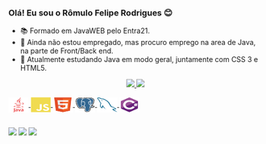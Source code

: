 ### Olá! Eu sou o Rômulo Felipe Rodrigues 😊

- 📚 Formado em JavaWEB pelo Entra21.
- 🔭 Ainda não estou empregado, mas procuro emprego na area de Java, na parte de Front/Back end.
- 🌱 Atualmente estudando Java em modo geral, juntamente com CSS 3 e HTML5.

<div align="center">
  <a href="https://github.com/lipe-romulo">
  <img height="180em" src="https://github-readme-stats.vercel.app/api?username=lipe-romulo&show_icons=true&theme=dark&include_all_commits=true&count_private=true"/>
  <img height="180em" src="https://github-readme-stats.vercel.app/api/top-langs/?username=lipe-romulo&layout=compact&langs_count=7&theme=dark"/>
</div>
<div style="display: inline_block"><br>
  <img align="center" alt="Romulo-Ja" height="30" width="40" src="https://raw.githubusercontent.com/devicons/devicon/master/icons/java/java-plain-wordmark.svg">
  <img align="center" alt="Romulo-Js" height="30" width="40" src="https://raw.githubusercontent.com/devicons/devicon/master/icons/javascript/javascript-plain.svg">
  <img align="center" alt="Romulo-HTML" height="30" width="40" src="https://raw.githubusercontent.com/devicons/devicon/master/icons/html5/html5-original.svg">
  <img align="center" alt="Romulo-postgesql" height="30" width="40" src="https://raw.githubusercontent.com/devicons/devicon/master/icons/postgresql/postgresql-original.svg">
  <img align="center" alt="Romulo-mysql" height="30" width="40" src="https://raw.githubusercontent.com/devicons/devicon/master/icons/mysql/mysql-plain.svg">
  <img align="center" alt="Romulo-Csharp" height="30" width="40" src="https://raw.githubusercontent.com/devicons/devicon/master/icons/csharp/csharp-original.svg">
  
  ##
  
<div> 
  <a href="https://instagram.com/romulo.op" target="_blank"><img src="https://img.shields.io/badge/-Instagram-%23E4405F?style=for-the-badge&logo=instagram&logoColor=white" target="_blank"></a>
  <a href = "mailto:romulofeliperodrigues10@gmail.com"><img src="https://img.shields.io/badge/-Gmail-%23333?style=for-the-badge&logo=gmail&logoColor=white" target="_blank"></a>
  <a href="https://www.linkedin.com/in/rômulo-felipe-rodrigues-0bb7a51bb/" target="_blank"><img src="https://img.shields.io/badge/-LinkedIn-%230077B5?style=for-the-badge&logo=linkedin&logoColor=white" target="_blank"></a> 
  
</div>
